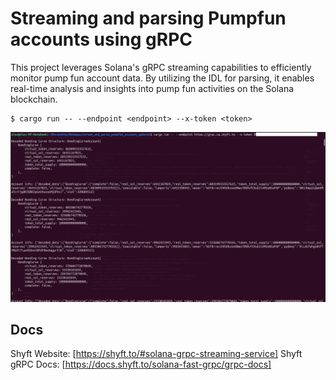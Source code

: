 # Streaming and parsing Pumpfun accounts using gRPC

This project leverages Solana's gRPC streaming capabilities to efficiently monitor pump fun account data. By utilizing the IDL for parsing, it enables real-time analysis and insights into pump fun activities on the Solana blockchain.

```
$ cargo run -- --endpoint <endpoint> --x-token <token>
```

![screenshot](assets/usage-screenshot.png?raw=true "Screenshot")

## Docs
Shyft Website: [https://shyft.to/#solana-grpc-streaming-service]
Shyft gRPC Docs: [https://docs.shyft.to/solana-fast-grpc/grpc-docs]
